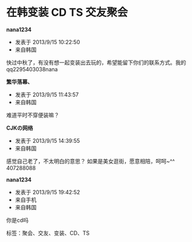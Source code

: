 # 在韩变装 CD TS 交友聚会

**nana1234**
* 发表于 2013/9/15 10:22:50
* 来自韩国

快过中秋了，有没有想一起变装出去玩的，希望能留下你们的联系方式。我的qq2295403038nana

**繁华落幕、**
* 发表于 2013/9/15 11:43:57
* 来自韩国

难道平时不穿便装嘛？

**CJKの网络**
* 发表于 2013/9/15 14:39:55
* 来自韩国

感觉自己老了，不太明白的意思？ 如果是美女逛街，愿意相陪，呵呵~^^ 407288088

**nana1234**
* 发表于 2013/9/15 19:42:52
* 来自手机
* 来自韩国

你是cd吗

标签：聚会、交友、变装、CD、TS
